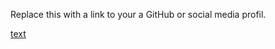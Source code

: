 Replace this with a link to your a GitHub or social media profil.

[text](https://Anwar0471/markdown-portfolio.com)
